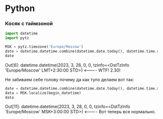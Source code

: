 # Python

### Косяк с таймзоной

```Python
import datetime
import pytz

MSK = pytz.timezone('Europe/Moscow')
date = datetime.datetime.combine(datetime.date.today(), datetime.time.min, tzinfo=MSK)
date
```
Out[6]: datetime.datetime(2023, 3, 28, 0, 0, tzinfo=<DstTzInfo 'Europe/Moscow' LMT+2:30:00 STD>)  <---- WTF! 2.30! 

Не забиваем себе голову почему да как тупо делаем вот так:
```Python
date = datetime.datetime.combine(datetime.date.today(), datetime.time.min)
data = MSK.localize(begin_datetime)
data
```
Out[11]: datetime.datetime(2023, 3, 28, 0, 0, tzinfo=<DstTzInfo 'Europe/Moscow' MSK+3:00:00 STD>)  <---- Вот теперь все нормально. 

